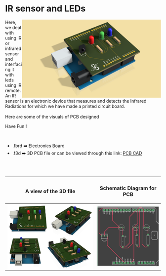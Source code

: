 <h1>IR sensor and LEDs</h1>

<div>
   <img width=450 align=right src="https://github.com/Electroversity/Electroverse/blob/main/PCB%20Designs/39-IR%20sensor%20and%20LEDs/img1.png"/>
   <p>Here, we deal with using IR or infrared sensor and interfacing it with leds using IR remote. An IR sensor is an electronic device that measures and detects the Infrared Radiations for which we have made a printed circuit board.<br><br>Here are some of the visuals of PCB designed<br>
        
   Have Fun !
  </p>
<br>

   - .fbrd ➡️ Electronics Board
   - .f3d  ➡️ 3D PCB file or can be viewed through this link: <a href="https://a360.co/34IJzDS">PCB CAD</a>
   
<br> <br>  
<div align=center>
   
| <h3>A view of the 3D file</h2> | <h3>Schematic Diagram for PCB</h3> |      
| --- | --- |
| <img width=600 align=center src="https://github.com/Electroversity/Electroverse/blob/main/PCB%20Designs/39-IR%20sensor%20and%20LEDs/img2.png"/><br><img width=600 align=center src="https://github.com/Electroversity/Electroverse/blob/main/PCB%20Designs/39-IR%20sensor%20and%20LEDs/img3.png"/> |    <img width="350" src="https://github.com/Electroversity/Electroverse/blob/main/PCB%20Designs/39-IR%20sensor%20and%20LEDs/PCB%20view.png"> | 
 
</div>

 



